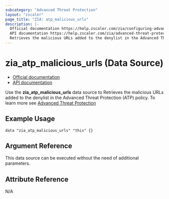 ```yaml
---
subcategory: "Advanced Threat Protection"
layout: "zscaler"
page_title: "ZIA: atp_malicious_urls"
description: |-
  Official documentation https://help.zscaler.com/zia/configuring-advanced-threat-protection-policy
  API documentation https://help.zscaler.com/zia/advanced-threat-protection-policy#/cyberThreatProtection/advancedThreatSettings-put
  Retrieves the malicious URLs added to the denylist in the Advanced Threat Protection (ATP) policy
---
```


# zia_atp_malicious_urls (Data Source)

* [Official documentation](https://help.zscaler.com/zia/configuring-advanced-threat-protection-policy)
* [API documentation](https://help.zscaler.com/zia/advanced-threat-protection-policy#/)

Use the **zia_atp_malicious_urls** data source to Retrieves the malicious URLs added to the denylist in the Advanced Threat Protection (ATP) policy. To learn more see [Advanced Threat Protection](https://help.zscaler.com/unified/configuring-security-exceptions-advanced-threat-protection-policy)

## Example Usage

```hcl
data "zia_atp_malicious_urls" "this" {}
```

## Argument Reference

This data source can be executed without the need of additional parameters.

## Attribute Reference

N/A
